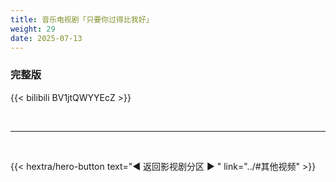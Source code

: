 ```yaml
---
title: 音乐电视剧「只要你过得比我好」
weight: 29
date: 2025-07-13
---
```


### 完整版

{{< bilibili BV1jtQWYYEcZ >}}


<br>
<hr>
<br>

{{< hextra/hero-button text="◀ 返回影视剧分区 ▶ " link="../#其他视频" >}}